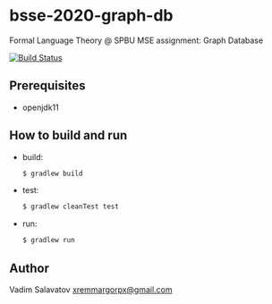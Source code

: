 # bsse-2020-graph-db
Formal Language Theory @ SPBU MSE assignment: Graph Database

[![Build Status](https://travis-ci.org/vsalavatov/bsse-2020-graph-db.svg?branch=master)](https://travis-ci.org/vsalavatov/bsse-2020-graph-db)

## Prerequisites 
* openjdk11

## How to build and run
* build:
  ```bash
  $ gradlew build
  ```
* test:
  ```bash
  $ gradlew cleanTest test
  ```  
* run:
  ```bash
  $ gradlew run
  ``` 
## Author
Vadim Salavatov <xremmargorpx@gmail.com>
